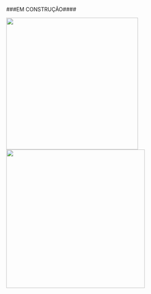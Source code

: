 ###EM CONSTRUÇÃO####

<a href="https://github.com/alexandrebottino/github-readme-stats">
  <img align="center" height="350" width="350" src="https://github-readme-stats.vercel.app/api?username=alexandrebottino&show_icons=true&theme=ayu-mirage"/>
</a>

<a href="https://github.com/alexandrebottino/github-readme-stats">
  <img align="center" height="368" width="368" src="https://github-readme-stats.vercel.app/api/top-langs/?username=alexandrebottino&layout=compact&theme=ayu-mirage"/>
</a>

